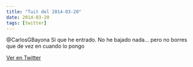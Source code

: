 ```yaml
---
title: "Tuit del 2014-03-20"
date: 2014-03-20
tags: [twitter]
---
```


@CarlosGBayona Sí que he entrado. No he bajado nada... pero no borres que de vez en cuando lo pongo



[Ver en Twitter](https://twitter.com/i/web/status/446730788378533888)
